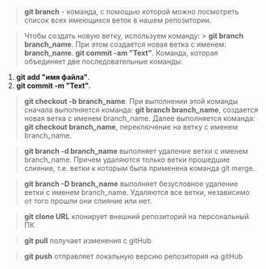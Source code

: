 > **git branch** - команда, с помощью которой можно посмотреть список всех имеющихся веток в нашем репозитории.

> Чтобы создать новую ветку, используем команду: > **git branch branch_name**.
При этом создается новая ветка с именем: **branch_name**.
> **git commit -am "Text"**. Команда, которая объединяет две последовательные команды:
1. **git add "имя файла"**.
2. **git commit -m "Text"**.

> **git checkout -b branch_name**.
При выполнении этой команды сначала выполняется команда: 
**git branch branch_name**, создается новая ветка с именем branch_name.
Далее выполняется команда: **git checkout branch_name**, переключение на ветку с именем branch_name.

> **git branch -d branch_name** выполняет удаление ветки с именем branch_name. Причем удаляются только ветки прошедшие слияние, т.е. ветки к которым была применена команда git merge.

> **git branch -D branch_name** выполняет безусловное удаление ветки с именем branch_name. Удаляются все ветки, независимо от того прошли они слияние или нет.

> **git clone URL** клонирует внешний репозиторий на персональный ПК

> **git pull** получает изменения с gitHub

> **git push** отправляет локальную версию репозитория на gitHub